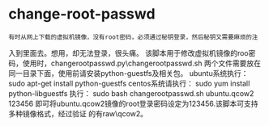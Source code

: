 change-root-passwd
==================                                                                               
                                                              
    有时从网上下载的虚拟机镜像，没有root密码，必须通过秘钥登录，然后秘钥又需要麻烦的注
入到里面去。想用，却无法登录，很头痛。
    该脚本用于修改虚拟机镜像的roo密码，使用时，changerootpasswd.py\changerootpasswd.sh
两个文件需要放在同一目录下面，使用前请安装python-guestfs及相关包。
    ubuntu系统执行：
    sudo apt-get install python-guestfs 
    centos系统请执行： 
    sudo yum install python-libguestfs 
    执行： 
    sudo bash changerootpasswd.sh ubuntu.qcow2 123456
    即可将ubuntu.qcow2镜像的root登录密码设定为123456.该脚本可支持多种镜像格式，经过验证
的有raw\qcow2。
